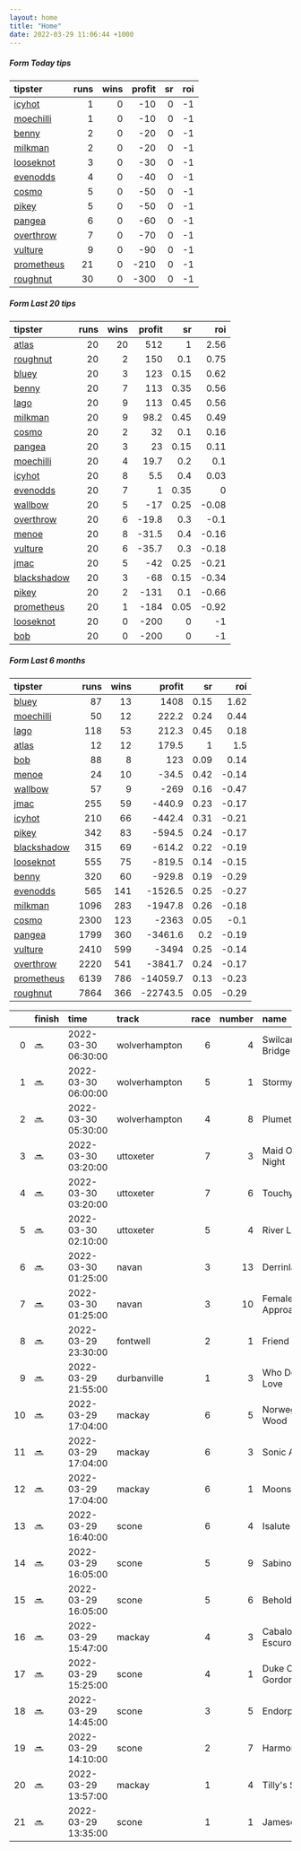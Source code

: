 ```yaml
---   
layout: home  
title: "Home"   
date: 2022-03-29 11:06:44 +1000  
---   
```



##### Form Today tips   

| tipster                                                       |   runs |   wins |   profit |   sr |   roi |
|:--------------------------------------------------------------|-------:|-------:|---------:|-----:|------:|
| [icyhot](https://mrwayneo.github.io/tips/icyhot.html)         |      1 |      0 |      -10 |    0 |    -1 |
| [moechilli](https://mrwayneo.github.io/tips/moechilli.html)   |      1 |      0 |      -10 |    0 |    -1 |
| [benny](https://mrwayneo.github.io/tips/benny.html)           |      2 |      0 |      -20 |    0 |    -1 |
| [milkman](https://mrwayneo.github.io/tips/milkman.html)       |      2 |      0 |      -20 |    0 |    -1 |
| [looseknot](https://mrwayneo.github.io/tips/looseknot.html)   |      3 |      0 |      -30 |    0 |    -1 |
| [evenodds](https://mrwayneo.github.io/tips/evenodds.html)     |      4 |      0 |      -40 |    0 |    -1 |
| [cosmo](https://mrwayneo.github.io/tips/cosmo.html)           |      5 |      0 |      -50 |    0 |    -1 |
| [pikey](https://mrwayneo.github.io/tips/pikey.html)           |      5 |      0 |      -50 |    0 |    -1 |
| [pangea](https://mrwayneo.github.io/tips/pangea.html)         |      6 |      0 |      -60 |    0 |    -1 |
| [overthrow](https://mrwayneo.github.io/tips/overthrow.html)   |      7 |      0 |      -70 |    0 |    -1 |
| [vulture](https://mrwayneo.github.io/tips/vulture.html)       |      9 |      0 |      -90 |    0 |    -1 |
| [prometheus](https://mrwayneo.github.io/tips/prometheus.html) |     21 |      0 |     -210 |    0 |    -1 |
| [roughnut](https://mrwayneo.github.io/tips/roughnut.html)     |     30 |      0 |     -300 |    0 |    -1 |

##### Form Last 20 tips   

| tipster                                                         |   runs |   wins |   profit |   sr |   roi |
|:----------------------------------------------------------------|-------:|-------:|---------:|-----:|------:|
| [atlas](https://mrwayneo.github.io/tips/atlas.html)             |     20 |     20 |    512   | 1    |  2.56 |
| [roughnut](https://mrwayneo.github.io/tips/roughnut.html)       |     20 |      2 |    150   | 0.1  |  0.75 |
| [bluey](https://mrwayneo.github.io/tips/bluey.html)             |     20 |      3 |    123   | 0.15 |  0.62 |
| [benny](https://mrwayneo.github.io/tips/benny.html)             |     20 |      7 |    113   | 0.35 |  0.56 |
| [lago](https://mrwayneo.github.io/tips/lago.html)               |     20 |      9 |    113   | 0.45 |  0.56 |
| [milkman](https://mrwayneo.github.io/tips/milkman.html)         |     20 |      9 |     98.2 | 0.45 |  0.49 |
| [cosmo](https://mrwayneo.github.io/tips/cosmo.html)             |     20 |      2 |     32   | 0.1  |  0.16 |
| [pangea](https://mrwayneo.github.io/tips/pangea.html)           |     20 |      3 |     23   | 0.15 |  0.11 |
| [moechilli](https://mrwayneo.github.io/tips/moechilli.html)     |     20 |      4 |     19.7 | 0.2  |  0.1  |
| [icyhot](https://mrwayneo.github.io/tips/icyhot.html)           |     20 |      8 |      5.5 | 0.4  |  0.03 |
| [evenodds](https://mrwayneo.github.io/tips/evenodds.html)       |     20 |      7 |      1   | 0.35 |  0    |
| [wallbow](https://mrwayneo.github.io/tips/wallbow.html)         |     20 |      5 |    -17   | 0.25 | -0.08 |
| [overthrow](https://mrwayneo.github.io/tips/overthrow.html)     |     20 |      6 |    -19.8 | 0.3  | -0.1  |
| [menoe](https://mrwayneo.github.io/tips/menoe.html)             |     20 |      8 |    -31.5 | 0.4  | -0.16 |
| [vulture](https://mrwayneo.github.io/tips/vulture.html)         |     20 |      6 |    -35.7 | 0.3  | -0.18 |
| [jmac](https://mrwayneo.github.io/tips/jmac.html)               |     20 |      5 |    -42   | 0.25 | -0.21 |
| [blackshadow](https://mrwayneo.github.io/tips/blackshadow.html) |     20 |      3 |    -68   | 0.15 | -0.34 |
| [pikey](https://mrwayneo.github.io/tips/pikey.html)             |     20 |      2 |   -131   | 0.1  | -0.66 |
| [prometheus](https://mrwayneo.github.io/tips/prometheus.html)   |     20 |      1 |   -184   | 0.05 | -0.92 |
| [looseknot](https://mrwayneo.github.io/tips/looseknot.html)     |     20 |      0 |   -200   | 0    | -1    |
| [bob](https://mrwayneo.github.io/tips/bob.html)                 |     20 |      0 |   -200   | 0    | -1    |

##### Form Last 6 months   

| tipster                                                         |   runs |   wins |   profit |   sr |   roi |
|:----------------------------------------------------------------|-------:|-------:|---------:|-----:|------:|
| [bluey](https://mrwayneo.github.io/tips/bluey.html)             |     87 |     13 |   1408   | 0.15 |  1.62 |
| [moechilli](https://mrwayneo.github.io/tips/moechilli.html)     |     50 |     12 |    222.2 | 0.24 |  0.44 |
| [lago](https://mrwayneo.github.io/tips/lago.html)               |    118 |     53 |    212.3 | 0.45 |  0.18 |
| [atlas](https://mrwayneo.github.io/tips/atlas.html)             |     12 |     12 |    179.5 | 1    |  1.5  |
| [bob](https://mrwayneo.github.io/tips/bob.html)                 |     88 |      8 |    123   | 0.09 |  0.14 |
| [menoe](https://mrwayneo.github.io/tips/menoe.html)             |     24 |     10 |    -34.5 | 0.42 | -0.14 |
| [wallbow](https://mrwayneo.github.io/tips/wallbow.html)         |     57 |      9 |   -269   | 0.16 | -0.47 |
| [jmac](https://mrwayneo.github.io/tips/jmac.html)               |    255 |     59 |   -440.9 | 0.23 | -0.17 |
| [icyhot](https://mrwayneo.github.io/tips/icyhot.html)           |    210 |     66 |   -442.4 | 0.31 | -0.21 |
| [pikey](https://mrwayneo.github.io/tips/pikey.html)             |    342 |     83 |   -594.5 | 0.24 | -0.17 |
| [blackshadow](https://mrwayneo.github.io/tips/blackshadow.html) |    315 |     69 |   -614.2 | 0.22 | -0.19 |
| [looseknot](https://mrwayneo.github.io/tips/looseknot.html)     |    555 |     75 |   -819.5 | 0.14 | -0.15 |
| [benny](https://mrwayneo.github.io/tips/benny.html)             |    320 |     60 |   -929.8 | 0.19 | -0.29 |
| [evenodds](https://mrwayneo.github.io/tips/evenodds.html)       |    565 |    141 |  -1526.5 | 0.25 | -0.27 |
| [milkman](https://mrwayneo.github.io/tips/milkman.html)         |   1096 |    283 |  -1947.8 | 0.26 | -0.18 |
| [cosmo](https://mrwayneo.github.io/tips/cosmo.html)             |   2300 |    123 |  -2363   | 0.05 | -0.1  |
| [pangea](https://mrwayneo.github.io/tips/pangea.html)           |   1799 |    360 |  -3461.6 | 0.2  | -0.19 |
| [vulture](https://mrwayneo.github.io/tips/vulture.html)         |   2410 |    599 |  -3494   | 0.25 | -0.14 |
| [overthrow](https://mrwayneo.github.io/tips/overthrow.html)     |   2220 |    541 |  -3841.7 | 0.24 | -0.17 |
| [prometheus](https://mrwayneo.github.io/tips/prometheus.html)   |   6139 |    786 | -14059.7 | 0.13 | -0.23 |
| [roughnut](https://mrwayneo.github.io/tips/roughnut.html)       |   7864 |    366 | -22743.5 | 0.05 | -0.29 |

|    | finish   | time                | track         |   race |   number | name              |   odds | tipster            |
|---:|:---------|:--------------------|:--------------|-------:|---------:|:------------------|-------:|:-------------------|
|  0 | :soon:   | 2022-03-30 06:30:00 | wolverhampton |      6 |        4 | Swilcan Bridge    |   3.7  | vulture            |
|  1 | :soon:   | 2022-03-30 06:00:00 | wolverhampton |      5 |        1 | Stormy Ocean      |   2.2  | evenodds,overthrow |
|  2 | :soon:   | 2022-03-30 05:30:00 | wolverhampton |      4 |        8 | Plumette          |   4.6  | vulture            |
|  3 | :soon:   | 2022-03-30 03:20:00 | uttoxeter     |      7 |        3 | Maid Of The Night |  12    | vulture,milkman    |
|  4 | :soon:   | 2022-03-30 03:20:00 | uttoxeter     |      7 |        6 | Touchy Feely      |   1.9  | evenodds,overthrow |
|  5 | :soon:   | 2022-03-30 02:10:00 | uttoxeter     |      5 |        4 | River Legend      |   3.3  | overthrow          |
|  6 | :soon:   | 2022-03-30 01:25:00 | navan         |      3 |       13 | Derrinlaur        |   7.5  | looseknot          |
|  7 | :soon:   | 2022-03-30 01:25:00 | navan         |      3 |       10 | Female Approach   |   8.5  | looseknot          |
|  8 | :soon:   | 2022-03-29 23:30:00 | fontwell      |      2 |        1 | Friend Or Foe     |   1.75 | evenodds,overthrow |
|  9 | :soon:   | 2022-03-29 21:55:00 | durbanville   |      1 |        3 | Who Do You Love   |   0    | milkman            |
| 10 | :soon:   | 2022-03-29 17:04:00 | mackay        |      6 |        5 | Norwegian Wood    |   7.5  | pangea             |
| 11 | :soon:   | 2022-03-29 17:04:00 | mackay        |      6 |        3 | Sonic Arrow       |   3.6  | pangea,overthrow   |
| 12 | :soon:   | 2022-03-29 17:04:00 | mackay        |      6 |        1 | Moonshiner        |   3.8  | vulture            |
| 13 | :soon:   | 2022-03-29 16:40:00 | scone         |      6 |        4 | Isalute           |   5    | pikey              |
| 14 | :soon:   | 2022-03-29 16:05:00 | scone         |      5 |        9 | Sabino            |   4.75 | benny,pangea       |
| 15 | :soon:   | 2022-03-29 16:05:00 | scone         |      5 |        6 | Beholder          |   6    | evenodds,pikey     |
| 16 | :soon:   | 2022-03-29 15:47:00 | mackay        |      4 |        3 | Cabalo Escuro     |   1.67 | moechilli          |
| 17 | :soon:   | 2022-03-29 15:25:00 | scone         |      4 |        1 | Duke Of Gordon    |   8    | looseknot,pikey    |
| 18 | :soon:   | 2022-03-29 14:45:00 | scone         |      3 |        5 | Endorphins        |   4.8  | pangea,icyhot      |
| 19 | :soon:   | 2022-03-29 14:10:00 | scone         |      2 |        7 | Harmony Halo      |   7.5  | pikey              |
| 20 | :soon:   | 2022-03-29 13:57:00 | mackay        |      1 |        4 | Tilly's Secret    |   4.33 | vulture            |
| 21 | :soon:   | 2022-03-29 13:35:00 | scone         |      1 |        1 | Jamesonheart      |   1.75 | overthrow,pikey    |